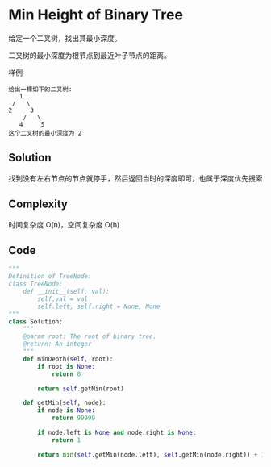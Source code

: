 # Min Height of Binary Tree

给定一个二叉树，找出其最小深度。

二叉树的最小深度为根节点到最近叶子节点的距离。

样例

    给出一棵如下的二叉树:
       1
     /   \
    2     3
        /   \
       4     5
    这个二叉树的最小深度为 2

## Solution

找到没有左右节点的节点就停手，然后返回当时的深度即可，也属于深度优先搜索

## Complexity

时间复杂度 O(n)，空间复杂度 O(h)

## Code

```python
"""
Definition of TreeNode:
class TreeNode:
    def __init__(self, val):
        self.val = val
        self.left, self.right = None, None
"""
class Solution:
    """
    @param root: The root of binary tree.
    @return: An integer
    """
    def minDepth(self, root):
        if root is None:
            return 0

        return self.getMin(root)

    def getMin(self, node):
        if node is None:
            return 99999

        if node.left is None and node.right is None:
            return 1

        return min(self.getMin(node.left), self.getMin(node.right)) + 1

```

